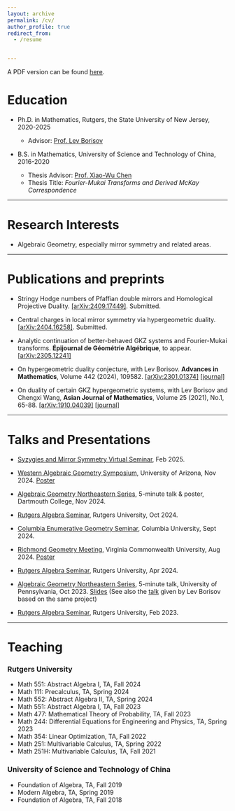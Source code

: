 ```yaml
---
layout: archive
permalink: /cv/
author_profile: true
redirect_from:
  - /resume


---
```




A PDF version can be found [here](https://zengruihan.github.io/files/cv.pdf).

# Education
- Ph.D. in Mathematics, Rutgers, the State University of New Jersey, 2020-2025
  - Advisor: [Prof. Lev Borisov](https://sites.math.rutgers.edu/~borisov/)

- B.S. in Mathematics, University of Science and Technology of China, 2016-2020
  - Thesis Advisor: [Prof. Xiao-Wu Chen](http://home.ustc.edu.cn/~xwchen/)
  - Thesis Title: *Fourier-Mukai Transforms and Derived McKay Correspondence*
  
------------------------------------------------

# Research Interests

- Algebraic Geometry, especially mirror symmetry and related areas.

------------------------------------------------

# Publications and preprints



- Stringy Hodge numbers of Pfaffian double mirrors and Homological Projective Duality. [[arXiv:2409.17449]](https://arxiv.org/abs/2409.17449). Submitted.

- Central charges in local mirror symmetry via hypergeometric duality. [[arXiv:2404.16258]](https://arxiv.org/abs/2404.16258). Submitted.

- Analytic continuation of better-behaved GKZ systems and Fourier-Mukai transforms. **Épijournal de Géométrie Algébrique**, to appear. [[arXiv:2305.12241]](https://arxiv.org/abs/2305.12241)

- On hypergeometric duality conjecture, with Lev Borisov. **Advances in Mathematics**, Volume 442 (2024), 109582. [[arXiv:2301.01374]](https://arxiv.org/abs/2301.01374) [[journal]](https://www.sciencedirect.com/science/article/pii/S0001870824000975)

- On duality of certain GKZ hypergeometric systems, with Lev Borisov and Chengxi Wang, **Asian Journal of Mathematics**, Volume 25 (2021), No.1, 65-88. [[arXiv:1910.04039]](https://arxiv.org/abs/1910.04039) [[journal]](https://www.intlpress.com/site/pub/pages/journals/items/ajm/content/vols/0025/0001/a005/index.php)

------------------------------------------------

# Talks and Presentations

- [Syzygies and Mirror Symmetry Virtual Seminar](https://sites.google.com/umn.edu/smsseminar?usp=sharing), Feb 2025.

- [Western Algebraic Geometry Symposium](https://sites.google.com/a/wagsymposium.org/current/ua-fall-2024?authuser=0), University of Arizona, Nov 2024. [Poster](https://zengruihan.github.io/files/poster_arizona.pdf)

- [Algebraic Geometry Northeastern Series](https://sites.google.com/site/agneshomepage/dartmouth-2024?authuser=0), 5-minute talk & poster, Dartmouth College, Nov 2024. 

- [Rutgers Algebra Seminar](https://sites.math.rutgers.edu/~weibel/algebra.seminar.html), Rutgers University, Oct 2024.

- [Columbia Enumerative Geometry Seminar](https://www.math.columbia.edu/~ccliu/Seminars/EG_F24.html), Columbia University, Sept 2024.

- [Richmond Geometry Meeting](https://math.vcu.edu/rgm/), Virginia Commonwealth University, Aug 2024. [Poster](https://zengruihan.github.io/files/poster_virginia.pdf)

- [Rutgers Algebra Seminar](https://sites.math.rutgers.edu/~weibel/algebra.seminar.html), Rutgers University, Apr 2024.

- [Algebraic Geometry Northeastern Series](https://sites.google.com/site/agneshomepage/upenn-2023?authuser=0), 5-minute talk, University of Pennsylvania, Oct 2023. [Slides](https://zengruihan.github.io/files/GKZ.pdf) (See also the [talk](https://www.youtube.com/watch?v=3hhRGgBJdZU&t=15s) given by Lev Borisov based on the same project)

- [Rutgers Algebra Seminar](https://sites.math.rutgers.edu/~weibel/algebra.seminar.html), Rutgers University, Feb 2023.

------------------------------------------------

# Teaching

### Rutgers University

- Math 551: Abstract Algebra I, TA, Fall 2024
- Math 111: Precalculus, TA, Spring 2024
- Math 552: Abstract Algebra II, TA, Spring 2024
- Math 551: Abstract Algebra I, TA, Fall 2023
- Math 477: Mathematical Theory of Probability, TA, Fall 2023
- Math 244: Differential Equations for Engineering and Physics, TA, Spring 2023
- Math 354: Linear Optimization, TA, Fall 2022
- Math 251: Multivariable Calculus, TA, Spring 2022
- Math 251H: Multivariable Calculus, TA, Fall 2021

### University of Science and Technology of China

- Foundation of Algebra, TA, Fall 2019
- Modern Algebra, TA, Spring 2019
- Foundation of Algebra, TA, Fall 2018

